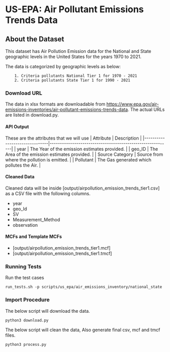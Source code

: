 # US-EPA: Air Pollutant Emissions Trends Data

## About the Dataset
This dataset has Air Pollution Emission data for the National and State geographic levels in the United States for the years 1970 to 2021.

The data is categorized by geographic levels as below:
        
        1. Criteria pollutants National Tier 1 for 1970 - 2021
        2. Criteria pollutants State Tier 1 for 1990 - 2021


### Download URL
The data in xlsx formats are downloadable from https://www.epa.gov/air-emissions-inventories/air-pollutant-emissions-trends-data.
The actual URLs are listed in download.py.


#### API Output
These are the attributes that we will use
| Attribute      				| Description                                               |
|-------------------------------|-----------------------------------------------------------|
| year       					| The Year of the emission estimates provided. 				|
| geo_ID      					| The Area of the emission estimates provided. 				|
| Source Category   	        | Source from where the pollution is emitted.               |
| Pollutant   				    | The Gas generated which pollutes the Air. 			    |


#### Cleaned Data
Cleaned data will be inside [output/airpollution_emission_trends_tier1.csv] as a CSV file with the following columns.

- year
- geo_Id
- SV
- Measurement_Method
- observation


#### MCFs and Template MCFs
- [output/airpollution_emission_trends_tier1.mcf]
- [output/airpollution_emission_trends_tier1.tmcf]


### Running Tests

Run the test cases

`run_tests.sh -p scripts/us_epa/air_emissions_inventory/national_state`


### Import Procedure

The below script will download the data.

`python3 download.py`

The below script will clean the data, Also generate final csv, mcf and tmcf files.

`python3 process.py`